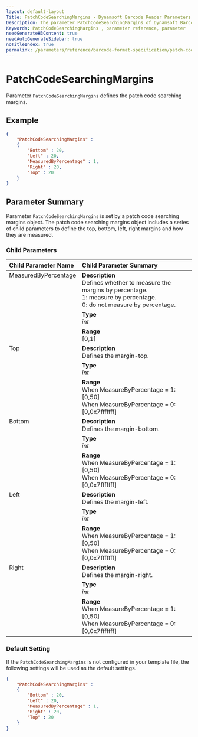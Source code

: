 ```yaml
---
layout: default-layout
Title: PatchCodeSearchingMargins - Dynamsoft Barcode Reader Parameters
Description: The parameter PatchCodeSearchingMargins of Dynamsoft Barcode Reader defines the patch code searching margins.
Keywords: PatchCodeSearchingMargins , parameter reference, parameter
needGenerateH3Content: true
needAutoGenerateSidebar: true
noTitleIndex: true
permalink: /parameters/reference/barcode-format-specification/patch-code-searching-margins.html
---
```


# PatchCodeSearchingMargins

Parameter `PatchCodeSearchingMargins` defines the patch code searching margins.

## Example

```json
{
    "PatchCodeSearchingMargins" : 
    {
        "Bottom" : 20,
        "Left" : 20,
        "MeasuredByPercentage" : 1,
        "Right" : 20,
        "Top" : 20
    }
}
```

## Parameter Summary

Parameter `PatchCodeSearchingMargins` is set by a patch code searching margins object. The patch code searching margins object includes a series of child parameters to define the top, bottom, left, right margins and how they are measured.

### Child Parameters

<table style = "text-align:left">
    <thead>
        <tr>
            <th nowrap="nowrap">Child Parameter Name</th>
            <th nowrap="nowrap">Child Parameter Summary</th>
        </tr>
    </thead>
    <tr>
        <td rowspan = "3" style="vertical-align:text-top">MeasuredByPercentage<br></td>
        <td><b>Description</b><br>Defines whether to measure the margins by percentage.<br>1: measure by percentage.<br>0: do not measure by percentage.</td>
    </tr>
    <tr>
        <td><b>Type</b><br><i>int</i></td>
    </tr>
    <tr>
        <td><b>Range</b><br>[0,1]
        </td>
    </tr>
    <tr>
        <td rowspan = "3" style="vertical-align:text-top">Top<br></td>
        <td><b>Description</b><br>Defines the margin-top.</td>
    </tr>
    <tr>
        <td><b>Type</b><br><i>int</i></td>
    </tr>
    <tr>
        <td><b>Range</b><br>When MeasureByPercentage = 1: [0,50]<br>When MeasureByPercentage = 0: [0,0x7fffffff]
        </td>
    </tr>
    <tr>
        <td rowspan = "3" style="vertical-align:text-top">Bottom<br></td>
        <td><b>Description</b><br>Defines the margin-bottom.</td>
    </tr>
    <tr>
        <td><b>Type</b><br><i>int</i></td>
    </tr>
    <tr>
        <td><b>Range</b><br>When MeasureByPercentage = 1: [0,50]<br>When MeasureByPercentage = 0: [0,0x7fffffff]
        </td>
    </tr>
    <tr>
        <td rowspan = "3" style="vertical-align:text-top">Left<br></td>
        <td><b>Description</b><br>Defines the margin-left.</td>
    </tr>
    <tr>
        <td><b>Type</b><br><i>int</i></td>
    </tr>
    <tr>
        <td><b>Range</b><br>When MeasureByPercentage = 1: [0,50]<br>When MeasureByPercentage = 0: [0,0x7fffffff]
        </td>
    </tr>
    <tr>
        <td rowspan = "3" style="vertical-align:text-top">Right<br></td>
        <td><b>Description</b><br>Defines the margin-right.</td>
    </tr>
    <tr>
        <td><b>Type</b><br><i>int</i></td>
    </tr>
    <tr>
        <td><b>Range</b><br>When MeasureByPercentage = 1: [0,50]<br>When MeasureByPercentage = 0: [0,0x7fffffff]
        </td>
    </tr>
</table>

### Default Setting

If the `PatchCodeSearchingMargins` is not configured in your template file, the following settings will be used as the default settings.

```json
{
    "PatchCodeSearchingMargins" : 
    {
        "Bottom" : 20,
        "Left" : 20,
        "MeasuredByPercentage" : 1,
        "Right" : 20,
        "Top" : 20
    }
}
```
